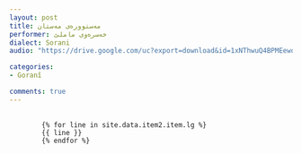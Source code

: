 ```yaml
---
layout: post
title: مەستوورەی مه‌ستان
performer: خەسرەوی ماملێ
dialect: Sorani
audio: "https://drive.google.com/uc?export=download&id=1xNThwuQ4BPMEewqDRu6Asp_f_TAbSCJG"

categories:
- Goranî

comments: true
---
```


<div class="language-plaintext highlighter-rouge">
    <div class="highlight">
        <pre class="highlight">
            <code>
        {% for line in site.data.item2.item.lg %}
        {{ line }}
        {% endfor %}
            </code>
        </pre>
    </div>
</div>


